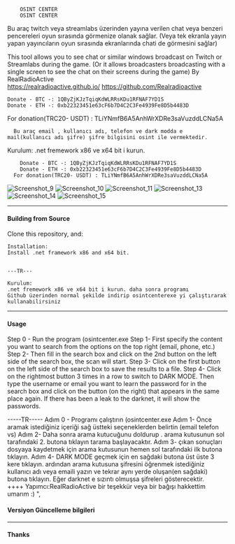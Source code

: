 
<p align="center">
    


		OSINT CENTER
  		OSINT CENTER

   Bu araç twitch veya streamlabs üzerinden yayına verilen chat veya benzeri pencereleri oyun sırasında görmenize olanak sağlar.
   (Veya tek ekranla yayın yapan yayıncıların oyun sırasında ekranlarında chati de görmesini sağlar) 
   
   This tool allows you to see chat or similar windows broadcast on Twitch or Streamlabs during the game.
   (Or it allows broadcasters broadcasting with a single screen to see the chat on their screens during the game)
                                         By RealRadioActive           
                                 https://realradioactive.github.io/ 
                                 https://github.com/Realradioactive
	
	Donate - BTC -: 1QByZjKJzTqiqKdWLRRsKDu1RFNAF7YD1S 
	Donate - ETH -: 0xb22323451e63cF6b7D4C2C3Fe4939Fe8D5b4483D 	
  For donation(TRC20- USDT) : TLiYNmfB6A5AnhWrXDRe3saVuzddLCNa5A		
	   
	  Bu araç email , kullanıcı adı, telefon ve dark modda e mail(kullanıcı adı şifre) şifre bilgisini osint ile vermektedir.

Kurulum:
.net fremework x86 ve x64 bit i kurun.
		
		Donate - BTC -: 1QByZjKJzTqiqKdWLRRsKDu1RFNAF7YD1S 
		Donate - ETH -: 0xb22323451e63cF6b7D4C2C3Fe4939Fe8D5b4483D 	
      For donation(TRC20- USDT) : TLiYNmfB6A5AnhWrXDRe3saVuzddLCNa5A		
</p>




![Screenshot_9](https://github.com/user-attachments/assets/a39647c9-7c8f-44f7-8351-d0aaec6789c0)
![Screenshot_10](https://github.com/user-attachments/assets/08934c31-5684-4589-a3e9-367f85ee3234)
![Screenshot_11](https://github.com/user-attachments/assets/04d2961b-e2bf-4747-93df-ea866febf888)
![Screenshot_13](https://github.com/user-attachments/assets/e7b9614e-e5bc-4778-ac0f-cbd8a740d7f9)
![Screenshot_14](https://github.com/user-attachments/assets/f38bab7c-3e23-40cf-a25a-b2a5e531df2a)
![Screenshot_15](https://github.com/user-attachments/assets/49c0cba9-124b-4503-9940-be39ad497b75)

---

#### Building from Source

Clone this repository, and:
```
Installation:
Install .net framework x86 and x64 bit.


---TR---

Kurulum:
.net fremework x86 ve x64 bit i kurun. daha sonra programı
Github üzerinden normal şekilde indirip osintcenterexe yi çalıştırarak kullanabilirsiniz
```

---

#### Usage
Step 0 - Run the program (osintcenter.exe
Step 1- First specify the content you want to search from the options on the top right (email, phone, etc.)
Step 2- Then fill in the search box and click on the 2nd button on the left side of the search box, the scan will start.
Step 3- Click on the first button on the left side of the search box to save the results to a file.
Step 4- Click on the rightmost button 3 times in a row to switch to DARK MODE. Then type the username or email you want to learn the password for in the search box and click on the button (on the right) that appears in the same place again. If there has been a leak to the darknet, it will show the passwords.



-----TR-----
Adım 0 - Programı çalıştırın (osintcenter.exe
Adım 1- Önce aramak istediğiniz içeriği sağ üstteki seçeneklerden belirtin (email telefon vs) 
Adım 2- Daha sonra arama kutucuğunu doldurup . arama kutusunun sol tarafındaki 2. butona tıklayın tarama başlayacaktır.
Adım 3- çıkan sonuçları dosyaya kaydetmek için arama kutusunun hemen sol tarafındaki ilk butona tıklayın. 
Adım 4- DARK MODE geçmek için en sağdaki butona üst üste 3 kere tıklayın. ardından arama kutusuna şifresini öğrenmek istediğiniz kullanıcı adı veya emaili yazın ve tekrar aynı yerde oluşan(en sağdaki) butona tıklayın. Eğer darknet e sızıntı olmuşsa şifreleri gösterecektir.  
++++ Yapımcı:RealRadioActive bir teşekkür veya bir bağışı hakkettim umarım :) ",
                      
#### Versiyon Güncelleme bilgileri



---

#### Thanks




